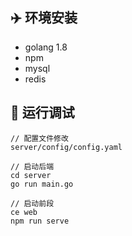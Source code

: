 ## :airplane: 环境安装
 - golang 1.8
 - npm
 - mysql
 - redis

## :cake: 运行调试
```
// 配置文件修改
server/config/config.yaml

// 启动后端
cd server
go run main.go

// 启动前段
ce web
npm run serve

```